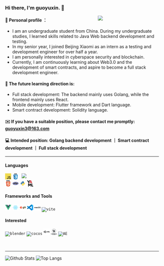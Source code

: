 ### Hi there, I'm guoyuxin. 👋

<img align="right" width="200" src="https://images.cnblogs.com/cnblogs_com/blogs/696091/galleries/2384351/o_240312175128_c50a1688-5196-4162-8701-436669ed50eb.jpeg">

#### 👤 Personal profile ：

- I am an undergraduate student from China. During my undergraduate studies, I learned skills related to Java Web backend development and testing. 
- In my senior year, I joined Beijing Xiaomi as an intern as a testing and development engineer for over half a year.
- I am personally interested in cyberspace security and blockchain.
- Currently, I am continuously learning about Web3.0 and the development of smart contracts, and aspire to become a full stack development engineer.

#### 🔭 The future learning direction is:
- Full stack development: The backend mainly uses Golang, while the frontend mainly uses React.
- Mobile development: Flutter framework and Dart language.
- Smart contract development: Solidity language.

#### ✉️ If you have a suitable position, please contact me promptly: <guoyuxin3@163.com>
#### 💻 Intended position: Golang backend development ｜ Smart contract development ｜ Full stack development
---
#### Languages

<!-- github-stats:start -->
<!-- prettier-ignore-start -->
<!-- markdownlint-disable -->
<!--<img align="right" width="450" src="https://github-readme-stats.vercel.app/api?username=guoyuxin33&show_icons=true&icon_color=0078e7&title_color=0078e7&include_all_commits=true"/> -->
<img align="right" width="450" src="https://stats.justsong.cn/api/csdn?id=zerostruggle&theme=radical"/>
<!-- markdownlint-restore -->
<!-- prettier-ignore-end -->
<!-- github-stats:end -->

<!-- languages:start -->
<!-- prettier-ignore-start -->
<!-- markdownlint-disable -->

<code><img height="20" src="https://raw.githubusercontent.com/github/explore/80688e429a7d4ef2fca1e82350fe8e3517d3494d/topics/javascript/javascript.png" alt="javascript" /></code>
<code><img height="20" src="https://raw.githubusercontent.com/github/explore/80688e429a7d4ef2fca1e82350fe8e3517d3494d/topics/css/css.png" alt="css" /></code>
<code><img height="20" src="https://raw.githubusercontent.com/github/explore/80688e429a7d4ef2fca1e82350fe8e3517d3494d/topics/html/html.png" alt="html" /></code>
<code><img height="20" src="https://raw.githubusercontent.com/github/explore/80688e429a7d4ef2fca1e82350fe8e3517d3494d/topics/php/php.png" alt="php" /></code>
<code><img height="20" src="https://raw.githubusercontent.com/github/explore/80688e429a7d4ef2fca1e82350fe8e3517d3494d/topics/python/python.png" alt="python" /></code>
<code><img height="20" src="https://raw.githubusercontent.com/github/explore/80688e429a7d4ef2fca1e82350fe8e3517d3494d/topics/yaml/yaml.png" alt="yaml" /></code>
<!-- markdownlint-restore -->
<!-- prettier-ignore-end -->

<!-- languages:end -->

#### Frameworks and Tools

<!-- tools:start -->
<!-- prettier-ignore-start -->
<!-- markdownlint-disable -->
<code><img height="20" src="https://raw.githubusercontent.com/github/explore/80688e429a7d4ef2fca1e82350fe8e3517d3494d/topics/vue/vue.png" alt="vue" /></code>
<code><img height="20" src="https://raw.githubusercontent.com/github/explore/80688e429a7d4ef2fca1e82350fe8e3517d3494d/topics/react/react.png" alt="react" /></code>
<code><img height="20" src="https://raw.githubusercontent.com/github/explore/80688e429a7d4ef2fca1e82350fe8e3517d3494d/topics/git/git.png" alt="git" /></code>
<code><img height="20" src="https://raw.githubusercontent.com/github/explore/80688e429a7d4ef2fca1e82350fe8e3517d3494d/topics/visual-studio-code/visual-studio-code.png" alt="visual-studio-code" /></code>
<code><img height="20" src="https://raw.githubusercontent.com/github/explore/80688e429a7d4ef2fca1e82350fe8e3517d3494d/topics/macos/macos.png" alt="macos" /></code>
<code><img height="20" src="https://vitejs.dev/logo.svg" alt="vite" /></code>
<!-- markdownlint-restore -->
<!-- prettier-ignore-end -->

<!-- tools:end -->

#### Interested

<!-- interested:start -->
<!-- prettier-ignore-start -->
<!-- markdownlint-disable -->
<code><img height="20" src="https://simpleicons.org/icons/blender.svg" alt="blender" /></code>
<code><img height="20" src="https://user-images.githubusercontent.com/1503156/50446380-ad88c980-094f-11e9-8eff-0094bde708d0.png" alt="cocos" /></code>
<code><img height="20" src="https://raw.githubusercontent.com/github/explore/80688e429a7d4ef2fca1e82350fe8e3517d3494d/topics/unity/unity.png" alt="unity" /></code>
<code><img height="20" src="https://raw.githubusercontent.com/github/explore/80688e429a7d4ef2fca1e82350fe8e3517d3494d/topics/unreal-engine/unreal-engine.png" alt="unreal-engine" /></code>
<code><img height="20" src="https://simpleicons.org/icons/adobeaftereffects.svg" alt="AE" /></code>
<br/>
<br/>
<br/>
<!-- markdownlint-restore -->
<!-- prettier-ignore-end -->

<!-- interested:end -->
---
![Github Stats](https://github-readme-stats.vercel.app/api?username=guoyuxin33&show_icons=true&theme=transparent)
![Top Langs](https://github-readme-stats.vercel.app/api/top-langs/?username=guoyuxin33&layout=compact&theme=transparent)

